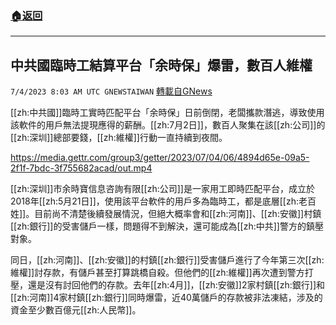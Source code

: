 ###  [:house:返回](README.md)
---


## 中共國臨時工結算平台「余時保」爆雷，數百人維權
`7/4/2023 8:03 AM UTC GNEWSTAIWAN` [轉載自GNews](https://gnews.org/articles/1435520)

[[zh:中共國]]臨時工實時匹配平台「余時保」日前倒閉，老闆攜款潛逃，導致使用該軟件的用戶無法提現應得的薪酬。[[zh:7月2日]]，數百人聚集在該[[zh:公司]]的[[zh:深圳]]總部要錢，[[zh:維權]]行動一直持續到夜間。


https://media.gettr.com/group3/getter/2023/07/04/06/4894d65e-09a5-2f1f-7bdc-3f755682acad/out.mp4

[[zh:深圳]]市余時寶信息咨詢有限[[zh:公司]]是一家用工即時匹配平台，成立於2018年[[zh:5月21日]]，使用該平台軟件的用戶多為臨時工，都是底層[[zh:老百姓]]。目前尚不清楚後續發展情況，但絕大概率會和[[zh:河南]]、[[zh:安徽]]村鎮[[zh:銀行]]的受害儲戶一樣，問題得不到解決，還可能成為[[zh:中共]]警方的鎮壓對象。

同日，[[zh:河南]]、[[zh:安徽]]的村鎮[[zh:銀行]]受害儲戶進行了今年第三次[[zh:維權]]討存款，有儲戶甚至打算跳橋自殺。但他們的[[zh:維權]]再次遭到警方打壓，還是沒有討回他們的存款。去年[[zh:4月]]，[[zh:安徽]]2家村鎮[[zh:銀行]]和[[zh:河南]]4家村鎮[[zh:銀行]]同時爆雷，近40萬儲戶的存款被非法凍結，涉及的資金至少數百億元[[zh:人民幣]]。
